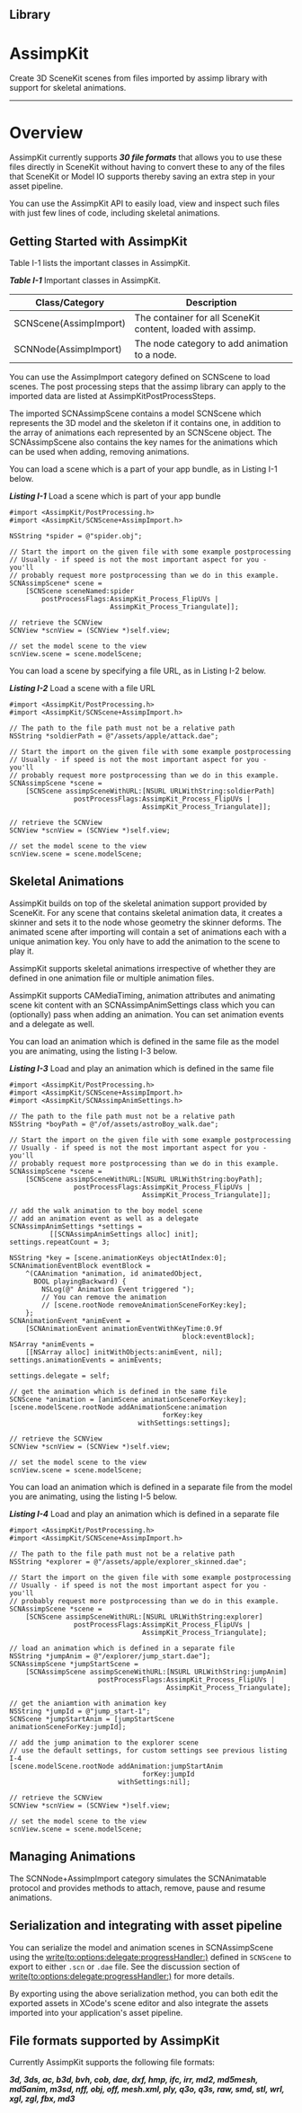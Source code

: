 
Library
-------

AssimpKit
=========

Create 3D SceneKit scenes from files imported by assimp library with support for
skeletal animations.

---

Overview
========

AssimpKit currently supports ***30 file formats*** that allows you to use these
files directly in SceneKit without having to convert these to any of the files
that SceneKit or Model IO supports thereby saving an extra step in your asset
pipeline.

You can use the AssimpKit API to easily load, view and inspect such files with
just few lines of code, including skeletal animations.

Getting Started with AssimpKit
------------------------------

Table I-1 lists the important classes in AssimpKit.

***Table I-1*** Important classes in AssimpKit.

Class/Category        | Description         
----------------------| ----------------- 
SCNScene(AssimpImport)| The container for all SceneKit content, loaded with assimp.
SCNNode(AssimpImport) | The node category to add animation to a node.

You can use the AssimpImport category defined on SCNScene to load scenes. The
post processing steps that the assimp library can apply to the imported data are
listed at AssimpKitPostProcessSteps.

The imported SCNAssimpScene contains a model SCNScene which represents the 3D
model and the skeleton if it contains one, in addition to the array of
animations each represented by an SCNScene object. The SCNAssimpScene also
contains the key names for the animations which can be used when adding,
removing animations.

You can load a scene which is a part of your app bundle, as in Listing I-1
below.

***Listing I-1*** Load a scene which is part of your app bundle

    #import <AssimpKit/PostProcessing.h>
    #import <AssimpKit/SCNScene+AssimpImport.h>

    NSString *spider = @"spider.obj";

    // Start the import on the given file with some example postprocessing
    // Usually - if speed is not the most important aspect for you - you'll
    // probably request more postprocessing than we do in this example.
    SCNAssimpScene* scene =
        [SCNScene sceneNamed:spider
            postProcessFlags:AssimpKit_Process_FlipUVs |
                             AssimpKit_Process_Triangulate]];

    // retrieve the SCNView
    SCNView *scnView = (SCNView *)self.view;

    // set the model scene to the view
    scnView.scene = scene.modelScene;
                    
You can load a scene by specifying a file URL, as in Listing I-2 below.

***Listing I-2*** Load a scene with a file URL

    #import <AssimpKit/PostProcessing.h>
    #import <AssimpKit/SCNScene+AssimpImport.h>

    // The path to the file path must not be a relative path
    NSString *soldierPath = @"/assets/apple/attack.dae";

    // Start the import on the given file with some example postprocessing
    // Usually - if speed is not the most important aspect for you - you'll
    // probably request more postprocessing than we do in this example.
    SCNAssimpScene *scene = 
        [SCNScene assimpSceneWithURL:[NSURL URLWithString:soldierPath]
                    postProcessFlags:AssimpKit_Process_FlipUVs |
                                     AssimpKit_Process_Triangulate]];

    // retrieve the SCNView
    SCNView *scnView = (SCNView *)self.view;

    // set the model scene to the view
    scnView.scene = scene.modelScene;

Skeletal Animations
-------------------

AssimpKit builds on top of the skeletal animation support provided by SceneKit.
For any scene that contains skeletal animation data, it creates a skinner and
sets it to the node whose geometry the skinner deforms. The animated scene after
importing will contain a set of animations each with a unique animation key. You
only have to add the animation to the scene to play it.

AssimpKit supports skeletal animations irrespective of whether they are defined
in one animation file or multiple animation files.

AssimpKit supports CAMediaTiming, animation attributes and animating scene kit
content with an SCNAssimpAnimSettings class which you can (optionally) pass when
adding an animation. You can set animation events and a delegate as well.

You can load an animation which is defined in the same file as the model you are
animating, using the listing I-3 below.

***Listing I-3*** Load and play an animation which is defined in the same file

    #import <AssimpKit/PostProcessing.h>
    #import <AssimpKit/SCNScene+AssimpImport.h>
    #import <AssimpKit/SCNAssimpAnimSettings.h>

    // The path to the file path must not be a relative path
    NSString *boyPath = @"/of/assets/astroBoy_walk.dae";

    // Start the import on the given file with some example postprocessing
    // Usually - if speed is not the most important aspect for you - you'll
    // probably request more postprocessing than we do in this example.
    SCNAssimpScene *scene = 
        [SCNScene assimpSceneWithURL:[NSURL URLWithString:boyPath];
                    postProcessFlags:AssimpKit_Process_FlipUVs |
                                     AssimpKit_Process_Triangulate]];

    // add the walk animation to the boy model scene
    // add an animation event as well as a delegate
    SCNAssimpAnimSettings *settings =
              [[SCNAssimpAnimSettings alloc] init];
    settings.repeatCount = 3;

    NSString *key = [scene.animationKeys objectAtIndex:0];
    SCNAnimationEventBlock eventBlock =
        ^(CAAnimation *animation, id animatedObject,
          BOOL playingBackward) {
            NSLog(@" Animation Event triggered ");
            // You can remove the animation
            // [scene.rootNode removeAnimationSceneForKey:key];
        };
    SCNAnimationEvent *animEvent =
        [SCNAnimationEvent animationEventWithKeyTime:0.9f
                                               block:eventBlock];
    NSArray *animEvents =
        [[NSArray alloc] initWithObjects:animEvent, nil];
    settings.animationEvents = animEvents;

    settings.delegate = self;

    // get the animation which is defined in the same file
    SCNScene *animation = [animScene animationSceneForKey:key];
    [scene.modelScene.rootNode addAnimationScene:animation
                                          forKey:key
                                    withSettings:settings];

    // retrieve the SCNView
    SCNView *scnView = (SCNView *)self.view;

    // set the model scene to the view
    scnView.scene = scene.modelScene;

You can load an animation which is defined in a separate file from the model you
are animating, using the listing I-5 below.

***Listing I-4*** Load and play an animation which is defined in a separate file

    #import <AssimpKit/PostProcessing.h>
    #import <AssimpKit/SCNScene+AssimpImport.h>

    // The path to the file path must not be a relative path
    NSString *explorer = @"/assets/apple/explorer_skinned.dae";

    // Start the import on the given file with some example postprocessing
    // Usually - if speed is not the most important aspect for you - you'll
    // probably request more postprocessing than we do in this example.
    SCNAssimpScene *scene =
        [SCNScene assimpSceneWithURL:[NSURL URLWithString:explorer]
                    postProcessFlags:AssimpKit_Process_FlipUVs |
                                     AssimpKit_Process_Triangulate];

    // load an animation which is defined in a separate file
    NSString *jumpAnim = @"/explorer/jump_start.dae"];
    SCNAssimpScene *jumpStartScene =
        [SCNAssimpScene assimpSceneWithURL:[NSURL URLWithString:jumpAnim]
                          postProcessFlags:AssimpKit_Process_FlipUVs |
                                           AssimpKit_Process_Triangulate];

    // get the aniamtion with animation key
    NSString *jumpId = @"jump_start-1";
    SCNScene *jumpStartAnim = [jumpStartScene animationSceneForKey:jumpId];

    // add the jump animation to the explorer scene
    // use the default settings, for custom settings see previous listing I-4
    [scene.modelScene.rootNode addAnimation:jumpStartAnim
                                     forKey:jumpId
                               withSettings:nil];

    // retrieve the SCNView
    SCNView *scnView = (SCNView *)self.view;

    // set the model scene to the view
    scnView.scene = scene.modelScene;

Managing Animations
-------------------

The SCNNode+AssimpImport category simulates the SCNAnimatable protocol and
provides methods to attach, remove, pause and resume animations.

Serialization and integrating with asset pipeline
-------------------------------------------------

You can serialize the model and animation scenes in SCNAssimpScene using the [write(to:options:delegate:progressHandler:)](https://developer.apple.com/reference/scenekit/scnscene/1523577-write) defined in `SCNScene` to export to either `.scn` or `.dae` file. See the discussion section of [write(to:options:delegate:progressHandler:)](https://developer.apple.com/reference/scenekit/scnscene/1523577-write) for more details.

By exporting using the above serialization method, you can both edit the exported assets in XCode's scene editor and also integrate the assets imported into your application's asset pipeline. 


File formats supported by AssimpKit
-----------------------------------

Currently AssimpKit supports the following file formats:

***3d, 3ds, ac, b3d, bvh, cob, dae, dxf, hmp, ifc, irr, md2, md5mesh, md5anim, 
m3sd, nff, obj, off, mesh.xml, ply, q3o, q3s, raw, smd, stl, wrl, xgl, zgl, fbx,
md3***